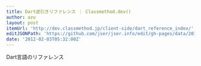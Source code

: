 ```yaml
---
title: Dart逆引きリファレンス ｜ Classmethod.dev()
author: azu
layout: post
itemUrl: 'http://dev.classmethod.jp/client-side/dart_reference_index/'
editJSONPath: 'https://github.com/jser/jser.info/edit/gh-pages/data/2012/02/index.json'
date: '2012-02-03T05:32:00Z'
---
```

Dart言語のリファレンス
